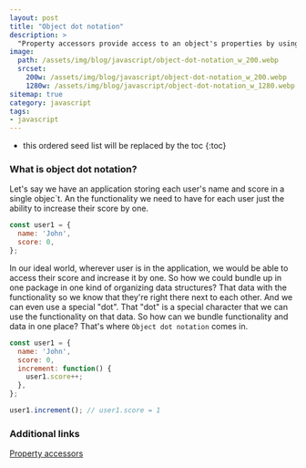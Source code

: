 ```yaml
---
layout: post
title: "Object dot notation"
description: >
  "Property accessors provide access to an object's properties by using the dot notation or the bracket notation." - MDN
image: 
  path: /assets/img/blog/javascript/object-dot-notation_w_200.webp
  srcset:
    200w: /assets/img/blog/javascript/object-dot-notation_w_200.webp
    1280w: /assets/img/blog/javascript/object-dot-notation_w_1280.webp
sitemap: true
category: javascript
tags:
- javascript
---
```


* this ordered seed list will be replaced by the toc
{:toc}

### What is object dot notation?

Let's say we have an application storing each user's name and score in a single objec`t. An the functionality we need to have for each user just the ability to increase their score by one.

```javascript
const user1 = {
  name: 'John',
  score: 0,
};
```

In our ideal world, wherever user is in the application, we would be able to access their score and increase it by one. So how we could bundle up in one package in one kind of organizing data structures? That data with the functionality so we know that they're right there next to each other. And we can even use a special "dot". That "dot" is a special character that we can use the functionality on that data. So how can we bundle functionality and data in one place? That's where `Object dot notation` comes in.

```javascript
const user1 = {
  name: 'John',
  score: 0,
  increment: function() {
    user1.score++;
  },
};

user1.increment(); // user1.score = 1
```

### Additional links

[Property accessors](https://developer.mozilla.org/en-US/docs/Web/JavaScript/Reference/Operators/Property_accessors)